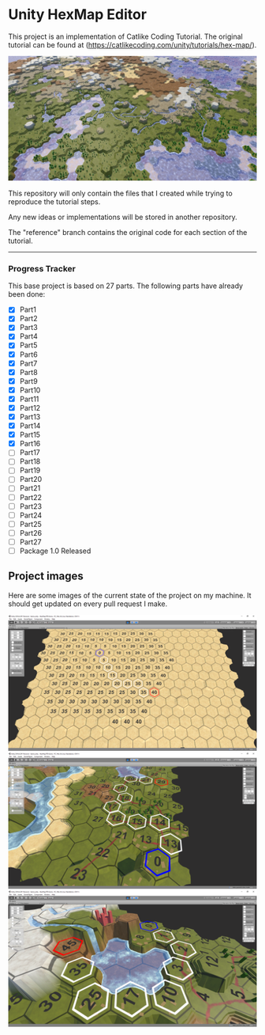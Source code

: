 # Unity HexMap Editor

This project is an implementation of Catlike Coding Tutorial.
The original tutorial can be found at (https://catlikecoding.com/unity/tutorials/hex-map/).

![HEXMAP](./HexMap%20RTS%20Game/logo.jpg)

This repository will only contain the files that I created while trying to reproduce the tutorial steps. 

Any new ideas or implementations will be stored in another repository.

The "reference" branch contains the original code for each section of the tutorial.

---

### Progress Tracker
This base project is based on 27 parts. The following parts have already been done:
- [x] Part1
- [x] Part2
- [x] Part3
- [x] Part4
- [x] Part5
- [x] Part6
- [x] Part7
- [x] Part8
- [x] Part9
- [x] Part10
- [x] Part11
- [x] Part12
- [x] Part13
- [x] Part14
- [x] Part15
- [x] Part16
- [ ] Part17
- [ ] Part18
- [ ] Part19
- [ ] Part20
- [ ] Part21
- [ ] Part22
- [ ] Part23
- [ ] Part24
- [ ] Part25
- [ ] Part26
- [ ] Part27
- [ ] Package 1.0 Released

## Project images
Here are some images of the current state of the project on my machine. It should get updated on every pull request I make.

![image1](./HexMap%20RTS%20Game/1.png)
![image2](./HexMap%20RTS%20Game/2.png)
![image3](./HexMap%20RTS%20Game/3.png)